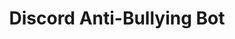 ---
title: 'Discord Anti-Bullying Bot'
type: 'personal project'
affiliation:
images: ["DiscordBot1","DiscordBot2","DiscordBot3","DiscordBot4","DiscordBot5","DiscordBot6"]
skills: ['Python', 'Raspberry Pi']
videoLink:  ""
github: ""
links: []
linkTitles: []
linkTypes: []
description:
---